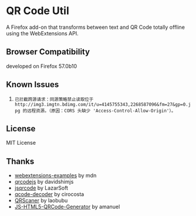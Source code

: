 # QR Code Util

A Firefox add-on that transforms between text and QR Code totally offline using the WebExtensions API.

## Browser Compatibility

developed on Firefox 57.0b10

## Known Issues

1. `已拦截跨源请求：同源策略禁止读取位于 http://img3.imgtn.bdimg.com/it/u=4145755343,2268587096&fm=27&gp=0.jpg 的远程资源。（原因：CORS 头缺少 'Access-Control-Allow-Origin'）。`

## License

MIT License

## Thanks

- [webextensions-examples](https://github.com/mdn/webextensions-examples) by mdn
- [qrcodejs](https://github.com/davidshimjs/qrcodejs) by davidshimjs 
- [jsqrcode](https://github.com/LazarSoft/jsqrcode) by LazarSoft
- [qcode-decoder](https://github.com/cirocosta/qcode-decoder) by cirocosta
- [QRScaner](https://github.com/laobubu/QRScaner) by laobubu
- [JS-HTML5-QRCode-Generator](JS-HTML5-QRCode-Generator) by amanuel